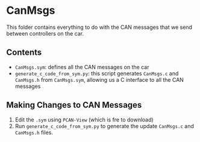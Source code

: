 # CanMsgs
This folder contains everything to do with the CAN messages that we send between controllers on the car. 

## Contents
 - `CanMsgs.sym`: defines all the CAN messages on the car
 - `generate_c_code_from_sym.py`: this script generates `CanMsgs.c` and `CanMsgs.h` from `CanMsgs.sym`, allowing us a C interface to all the CAN messages

 ## Making Changes to CAN Messages
 1. Edit the `.sym` using `PCAN-View` (which is fre to download)
 1. Run `generate_c_code_from_sym.py` to generate the update `CanMsgs.c` and `CanMsgs.h` files.
